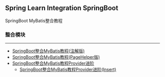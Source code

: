 Spring Learn Integration SpringBoot
---

SpringBoot MyBatis整合教程

### 整合模块

---

- [SpringBoot整合MyBatis教程(注解版)](mybatis-annotations/DOC.md)
- [SpringBoot整合MyBatis教程(PageHelper版)](mybatis-pagehelper/DOC.md)
- [SpringBoot整合MyBatis教程Provider进阶](mybatis-provider/README.md)
    - [SpringBoot整合MyBatis教程Provider进阶(Insert)](mybatis-provider/provider-insert/DOC.md)
